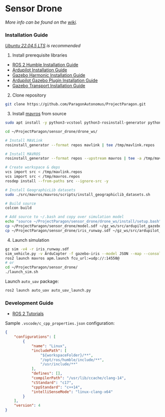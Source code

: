 # Sensor Drone
*More info can be found on the [wiki](https://github.com/ParagonAutonomus/ProjectParagon/wiki/Sensor-Drone).*

### Installation Guide
*[Ubuntu 22.04.5 LTS](https://mirror.pilotfiber.com/ubuntu-iso/22.04.5/) is recommended*
1. Install prerequisite libraries
- [ROS 2 Humble Installation Guide](https://docs.ros.org/en/humble/Installation/Ubuntu-Install-Debs.html)
- [Ardupilot Installation Guide](https://ardupilot.org/dev/docs/building-setup-linux.html#building-setup-linux)
- [Gazebo Harmonic Installation Guide](https://gazebosim.org/docs/harmonic/install/)
- [Ardupilot Gazebo Plugin Installation Guide](https://ardupilot.org/dev/docs/sitl-with-gazebo.html)
- [Gazebo Transport Installation Guide](https://gazebosim.org/api/transport/14/installation.html)

2. Clone repository
``` bash
git clone https://github.com/ParagonAutonomus/ProjectParagon.git
```

3. Install [mavros](https://github.com/mavlink/mavros/tree/ros2/mavros) from source
``` bash
sudo apt install -y python3-vcstool python3-rosinstall-generator python3-osrf-pycommon

cd ~/ProjectParagon/sensor_drone/drone_ws/

# Install MAVLink
rosinstall_generator --format repos mavlink | tee /tmp/mavlink.repos

# Install MAVROS
rosinstall_generator --format repos --upstream mavros | tee -a /tmp/mavros.repos

# Create workspace & deps
vcs import src < /tmp/mavlink.repos
vcs import src < /tmp/mavros.repos
rosdep install --from-paths src --ignore-src -y

# Install GeographicLib datasets
sudo ./src/mavros/mavros/scripts/install_geographiclib_datasets.sh

# Build source
colcon build

# Add source to ~/.bash and copy over simulation model
echo "source ~/ProjectParagon/sensor_drone/drone_ws/install/setup.bash" >> ~/.bashrc
cp ~/ProjectParagon/sensor_drone/model.sdf ~/gz_ws/src/ardupilot_gazebo/models/iris_with_standoffs/
cp ~/ProjectParagon/sensor_drone/iris_runway.sdf ~/gz_ws/src/ardupilot_gazebo/worlds/
```

4. Launch simulation
``` bash
gz sim -v4 -r iris_runway.sdf
sim_vehicle.py -v ArduCopter -f gazebo-iris --model JSON --map --console
ros2 launch mavros apm.launch fcu_url:=udp://:14550@
# or
cd ~/ProjectParagon/sensor_drone/
./launch_sim.sh
```

Launch `auto_uav` package:
``` bash
ros2 launch auto_uav auto_uav_launch.py
```

### Development Guide
- [ROS 2 Tutorials](https://docs.ros.org/en/humble/Tutorials/Beginner-Client-Libraries.html)

Sample `.vscode/c_cpp_properties.json` configuration:
``` json
{
    "configurations": [
        {
            "name": "Linux",
            "includePath": [
                "${workspaceFolder}/**",
                "/opt/ros/humble/include/**",
                "/usr/include/**"
            ],
            "defines": [],
            "compilerPath": "/usr/lib/ccache/clang-14",
            "cStandard": "c17",
            "cppStandard": "c++14",
            "intelliSenseMode": "linux-clang-x64"
        }
    ],
    "version": 4
}
```
